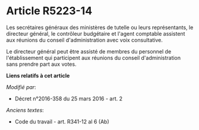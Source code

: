 # Article R5223-14

Les secrétaires généraux des ministères de tutelle ou leurs représentants, le directeur général, le contrôleur budgétaire et
l'agent comptable assistent aux réunions du conseil d'administration avec voix consultative. 

Le directeur général peut être assisté de membres du personnel de l'établissement qui participent aux réunions du conseil
d'administration sans prendre part aux votes.

**Liens relatifs à cet article**

_Modifié par_:

  - Décret n°2016-358 du 25 mars 2016 - art. 2

_Anciens textes_:

  - Code du travail - art. R341-12 al 6 (Ab)
